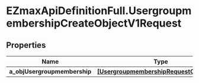 # EZmaxApiDefinitionFull.UsergroupmembershipCreateObjectV1Request

## Properties

Name | Type | Description | Notes
------------ | ------------- | ------------- | -------------
**a_objUsergroupmembership** | [**[UsergroupmembershipRequestCompound]**](UsergroupmembershipRequestCompound.md) |  | 


